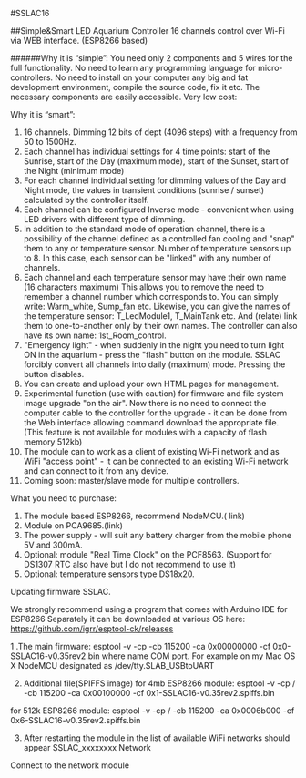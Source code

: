 #SSLAC16

##Simple&Smart LED Aquarium Controller 16 channels 
control over Wi-Fi via WEB interface.
(ESP8266 based)


######Why it is “simple”:
You need only 2 components and 5 wires for the full functionality.
No need to learn any programming language for micro-controllers.
No need to install on your computer any big and fat development environment, compile the source code, fix it etc.
The necessary components are easily accessible.
Very low cost:


Why it is “smart”:
1. 16 channels. Dimming 12 bits of dept (4096 steps) with a frequency from 50 to 1500Hz.
2. Each channel has individual settings for 4 time points: start of the Sunrise, start of the Day (maximum mode), start of the Sunset, start of the Night (minimum mode)
3. For each channel individual setting for  ​​dimming values of the Day and Night mode, the values ​​in transient conditions (sunrise / sunset) calculated by the controller itself.
4. Each channel can be configured Inverse mode - convenient when using LED drivers with different type of dimming.
5. In addition to the standard mode of operation channel, there is a possibility of the channel defined as a controlled fan cooling and "snap" them to any or temperature sensor. Number of temperature sensors up to 8. In this case, each sensor can be "linked" with any number of channels.
6. Each channel and each temperature sensor may have their own name (16 characters maximum)
This allows you to remove the need to remember a channel number which corresponds to. 
You can simply write: Warm_white, Sump_fan etc.
Likewise, you can give the names of the temperature sensor: T_LedModule1, T_MainTank etc.
And (relate) link  them to one-to-another only by their own names.
The controller can also have its own name: 1st_Room_control.
7. "Emergency light" - when suddenly in the night you need to turn light ON in the aquarium - press the "flash" button on the module. SSLAC forcibly convert all channels into daily (maximum) mode. Pressing the button disables.
8. You can create and upload your own HTML pages for management.
9. Experimental  function (use with caution) for firmware and  file system image upgrade "on the air". Now there is no need to connect the computer cable to the controller for the upgrade - it can be done from the Web interface allowing command download the appropriate file. (This feature is not available for modules with a capacity of flash memory 512kb)
10. The module can to work as a client of existing Wi-Fi network and as WiFi "access point" - it can be connected to an existing Wi-Fi network and can connect to it from any device.
11. Coming soon: master/slave mode for multiple controllers.


What you need to purchase:
1. The module based ESP8266, recommend NodeMCU.( link)
2. Module on PCA9685.(link)
3. The power supply - will suit any battery charger from the mobile phone 5V and 300mA.
4. Optional: module "Real Time Clock" on the  PCF8563. (Support for DS1307 RTC also have but I do not recommend to use it)
5. Optional: temperature sensors type DS18x20.

Updating firmware SSLAC.

We strongly recommend using a program that comes with Arduino IDE for ESP8266
Separately it can be downloaded at various  OS here: https://github.com/igrr/esptool-ck/releases

1 .The main firmware:
esptool -v -cp <COM-port> -cb 115200 -ca 0x00000000 -cf 0x0-SSLAC16-v0.35rev2.bin
where <COM-port> name COM port. For example on my Mac OS X NodeMCU designated as /dev/tty.SLAB_USBtoUART

2. Additional file(SPIFFS image)
for 4mb ESP8266 module:
esptool -v -cp / <COM-port> -cb 115200 -ca 0x00100000 -cf 0x1-SSLAC16-v0.35rev2.spiffs.bin

for 512k ESP8266 module:
esptool -v -cp / <COM-port> -cb 115200 -ca 0x0006b000 -cf 0x6-SSLAC16-v0.35rev2.spiffs.bin


3. After restarting the module in the list of available WiFi networks should appear SSLAC_xxxxxxxx Network

Connect to the network module
